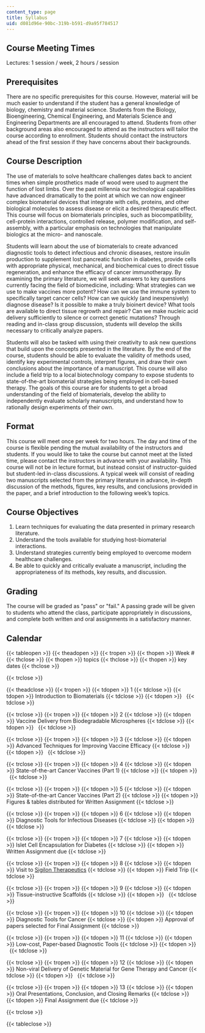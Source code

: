 ```yaml
---
content_type: page
title: Syllabus
uid: d081d96e-90bc-319b-b591-d9a95f784517
---
```


Course Meeting Times
--------------------

Lectures: 1 session / week, 2 hours / session

Prerequisites
-------------

There are no specific prerequisites for this course. However, material will be much easier to understand if the student has a general knowledge of biology, chemistry and material science. Students from the Biology, Bioengineering, Chemical Engineering, and Materials Science and Engineering Departments are all encouraged to attend. Students from other background areas also encouraged to attend as the instructors will tailor the course according to enrollment. Students should contact the instructors ahead of the first session if they have concerns about their backgrounds.

Course Description
------------------

The use of materials to solve healthcare challenges dates back to ancient times when simple prosthetics made of wood were used to augment the function of lost limbs. Over the past millennia our technological capabilities have advanced dramatically to the point at which we can now engineer complex biomaterial devices that integrate with cells, proteins, and other biological molecules to assess disease or elicit a desired therapeutic effect. This course will focus on biomaterials principles, such as biocompatibility, cell-protein interactions, controlled release, polymer modification, and self-assembly, with a particular emphasis on technologies that manipulate biologics at the micro- and nanoscale.

Students will learn about the use of biomaterials to create advanced diagnostic tools to detect infectious and chronic diseases, restore insulin production to supplement lost pancreatic function in diabetes, provide cells with appropriate physical, mechanical, and biochemical cues to direct tissue regeneration, and enhance the efficacy of cancer immunotherapy. By examining the primary literature, we will seek answers to key questions currently facing the field of biomedicine, including: What strategies can we use to make vaccines more potent? How can we use the immune system to specifically target cancer cells? How can we quickly (and inexpensively) diagnose disease? Is it possible to make a truly bioinert device? What tools are available to direct tissue regrowth and repair? Can we make nucleic acid delivery sufficiently to silence or correct genetic mutations? Through reading and in-class group discussion, students will develop the skills necessary to critically analyze papers.

Students will also be tasked with using their creativity to ask new questions that build upon the concepts presented in the literature. By the end of the course, students should be able to evaluate the validity of methods used, identify key experimental controls, interpret figures, and draw their own conclusions about the importance of a manuscript. This course will also include a field trip to a local biotechnology company to expose students to state-of-the-art biomaterial strategies being employed in cell-based therapy. The goals of this course are for students to get a broad understanding of the field of biomaterials, develop the ability to independently evaluate scholarly manuscripts, and understand how to rationally design experiments of their own.

Format
------

This course will meet once per week for two hours. The day and time of the course is flexible pending the mutual availability of the instructors and students. If you would like to take the course but cannot meet at the listed time, please contact the instructors in advance with your availability. This course will not be in lecture format, but instead consist of instructor-guided but student-led in-class discussions. A typical week will consist of reading two manuscripts selected from the primary literature in advance, in-depth discussion of the methods, figures, key results, and conclusions provided in the paper, and a brief introduction to the following week’s topics.

Course Objectives
-----------------

1.  Learn techniques for evaluating the data presented in primary research literature.
2.  Understand the tools available for studying host-biomaterial interactions.
3.  Understand strategies currently being employed to overcome modern healthcare challenges.
4.  Be able to quickly and critically evaluate a manuscript, including the appropriateness of its methods, key results, and discussion.

Grading
-------

The course will be graded as "pass" or "fail." A passing grade will be given to students who attend the class, participate appropriately in discussions, and complete both written and oral assignments in a satisfactory manner.

Calendar
--------

{{< tableopen >}}
{{< theadopen >}}
{{< tropen >}}
{{< thopen >}}
Week #
{{< thclose >}}
{{< thopen >}}
topics
{{< thclose >}}
{{< thopen >}}
key dates
{{< thclose >}}

{{< trclose >}}

{{< theadclose >}}
{{< tropen >}}
{{< tdopen >}}
1
{{< tdclose >}}
{{< tdopen >}}
Introduction to Biomaterials
{{< tdclose >}}
{{< tdopen >}}
 
{{< tdclose >}}

{{< trclose >}}
{{< tropen >}}
{{< tdopen >}}
2
{{< tdclose >}}
{{< tdopen >}}
Vaccine Delivery from Biodegradable Microspheres
{{< tdclose >}}
{{< tdopen >}}
 
{{< tdclose >}}

{{< trclose >}}
{{< tropen >}}
{{< tdopen >}}
3
{{< tdclose >}}
{{< tdopen >}}
Advanced Techniques for Improving Vaccine Efficacy
{{< tdclose >}}
{{< tdopen >}}
 
{{< tdclose >}}

{{< trclose >}}
{{< tropen >}}
{{< tdopen >}}
4
{{< tdclose >}}
{{< tdopen >}}
State-of-the-art Cancer Vaccines (Part 1)
{{< tdclose >}}
{{< tdopen >}}
 
{{< tdclose >}}

{{< trclose >}}
{{< tropen >}}
{{< tdopen >}}
5
{{< tdclose >}}
{{< tdopen >}}
State-of-the-art Cancer Vaccines (Part 2)
{{< tdclose >}}
{{< tdopen >}}
Figures & tables distributed for Written Assignment
{{< tdclose >}}

{{< trclose >}}
{{< tropen >}}
{{< tdopen >}}
6
{{< tdclose >}}
{{< tdopen >}}
Diagnostic Tools for Infectious Diseases
{{< tdclose >}}
{{< tdopen >}}
 
{{< tdclose >}}

{{< trclose >}}
{{< tropen >}}
{{< tdopen >}}
7
{{< tdclose >}}
{{< tdopen >}}
Islet Cell Encapsulation for Diabetes
{{< tdclose >}}
{{< tdopen >}}
Written Assignment due
{{< tdclose >}}

{{< trclose >}}
{{< tropen >}}
{{< tdopen >}}
8
{{< tdclose >}}
{{< tdopen >}}
Visit to [Sigilon Therapeutics](http://sigilon.com/)
{{< tdclose >}}
{{< tdopen >}}
Field Trip
{{< tdclose >}}

{{< trclose >}}
{{< tropen >}}
{{< tdopen >}}
9
{{< tdclose >}}
{{< tdopen >}}
Tissue-instructive Scaffolds
{{< tdclose >}}
{{< tdopen >}}
 
{{< tdclose >}}

{{< trclose >}}
{{< tropen >}}
{{< tdopen >}}
10
{{< tdclose >}}
{{< tdopen >}}
Diagnostic Tools for Cancer
{{< tdclose >}}
{{< tdopen >}}
Approval of papers selected for Final Assignment
{{< tdclose >}}

{{< trclose >}}
{{< tropen >}}
{{< tdopen >}}
11
{{< tdclose >}}
{{< tdopen >}}
Low-cost, Paper-based Diagnostic Tools
{{< tdclose >}}
{{< tdopen >}}
 
{{< tdclose >}}

{{< trclose >}}
{{< tropen >}}
{{< tdopen >}}
12
{{< tdclose >}}
{{< tdopen >}}
Non-viral Delivery of Genetic Material for Gene Therapy and Cancer
{{< tdclose >}}
{{< tdopen >}}
 
{{< tdclose >}}

{{< trclose >}}
{{< tropen >}}
{{< tdopen >}}
13
{{< tdclose >}}
{{< tdopen >}}
Oral Presentations, Conclusion, and Closing Remarks
{{< tdclose >}}
{{< tdopen >}}
Final Assignment due
{{< tdclose >}}

{{< trclose >}}

{{< tableclose >}}